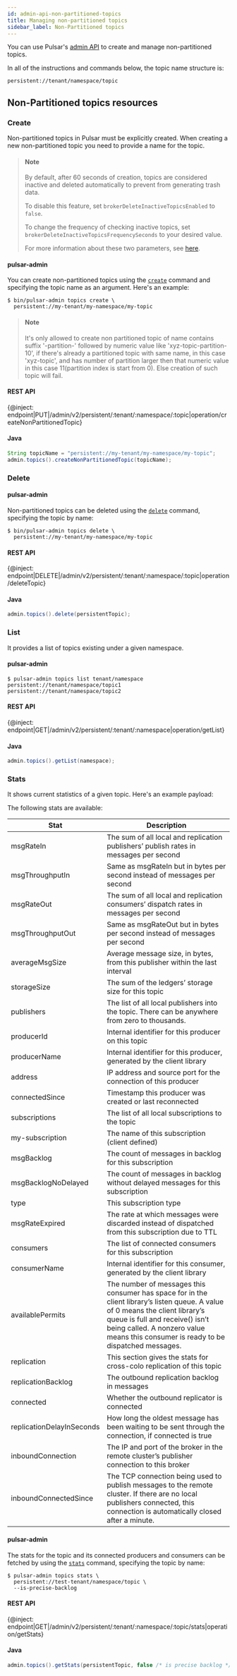 ```yaml
---
id: admin-api-non-partitioned-topics
title: Managing non-partitioned topics
sidebar_label: Non-Partitioned topics
---
```



You can use Pulsar's [admin API](admin-api-overview.md) to create and manage non-partitioned topics.

In all of the instructions and commands below, the topic name structure is:

```shell
persistent://tenant/namespace/topic
```

## Non-Partitioned topics resources

### Create

Non-partitioned topics in Pulsar must be explicitly created. When creating a new non-partitioned topic you
need to provide a name for the topic.

> #### Note
>
> By default, after 60 seconds of creation, topics are considered inactive and deleted automatically to prevent from generating trash data.
>
> To disable this feature, set `brokerDeleteInactiveTopicsEnabled`  to `false`.
>
> To change the frequency of checking inactive topics, set `brokerDeleteInactiveTopicsFrequencySeconds` to your desired value.
>
> For more information about these two parameters, see [here](reference-configuration.md#broker).

#### pulsar-admin

You can create non-partitioned topics using the [`create`](reference-pulsar-admin.md#create-3)
command and specifying the topic name as an argument.
Here's an example:

```shell
$ bin/pulsar-admin topics create \
  persistent://my-tenant/my-namespace/my-topic
```

> #### Note
>
> It's only allowed to create non partitioned topic of name contains suffix '-partition-' followed by numeric value like
> 'xyz-topic-partition-10', if there's already a partitioned topic with same name, in this case 'xyz-topic', and has
> number of partition larger then that numeric value in this case 11(partition index is start from 0). Else creation of such topic will fail.

#### REST API

{@inject: endpoint|PUT|/admin/v2/persistent/:tenant/:namespace/:topic|operation/createNonPartitionedTopic}

#### Java

```java
String topicName = "persistent://my-tenant/my-namespace/my-topic";
admin.topics().createNonPartitionedTopic(topicName);
```

### Delete

#### pulsar-admin

Non-partitioned topics can be deleted using the
[`delete`](reference-pulsar-admin.md#delete-4) command, specifying the topic by name:

```shell
$ bin/pulsar-admin topics delete \
  persistent://my-tenant/my-namespace/my-topic
```

#### REST API

{@inject: endpoint|DELETE|/admin/v2/persistent/:tenant/:namespace/:topic|operation/deleteTopic}

#### Java

```java
admin.topics().delete(persistentTopic);
```

### List

It provides a list of topics existing under a given namespace.  

#### pulsar-admin

```shell
$ pulsar-admin topics list tenant/namespace
persistent://tenant/namespace/topic1
persistent://tenant/namespace/topic2
```

#### REST API

{@inject: endpoint|GET|/admin/v2/persistent/:tenant/:namespace|operation/getList}

#### Java

```java
admin.topics().getList(namespace);
```

### Stats

It shows current statistics of a given topic. Here's an example payload:

The following stats are available:

|Stat|Description|
|----|-----------|
|msgRateIn|The sum of all local and replication publishers’ publish rates in messages per second|
|msgThroughputIn|Same as msgRateIn but in bytes per second instead of messages per second|
|msgRateOut|The sum of all local and replication consumers’ dispatch rates in messages per second|
|msgThroughputOut|Same as msgRateOut but in bytes per second instead of messages per second|
|averageMsgSize|Average message size, in bytes, from this publisher within the last interval|
|storageSize|The sum of the ledgers’ storage size for this topic|
|publishers|The list of all local publishers into the topic. There can be anywhere from zero to thousands.|
|producerId|Internal identifier for this producer on this topic|
|producerName|Internal identifier for this producer, generated by the client library|
|address|IP address and source port for the connection of this producer|
|connectedSince|Timestamp this producer was created or last reconnected|
|subscriptions|The list of all local subscriptions to the topic|
|my-subscription|The name of this subscription (client defined)|
|msgBacklog|The count of messages in backlog for this subscription|
|msgBacklogNoDelayed|The count of messages in backlog without delayed messages for this subscription|
|type|This subscription type|
|msgRateExpired|The rate at which messages were discarded instead of dispatched from this subscription due to TTL|
|consumers|The list of connected consumers for this subscription|
|consumerName|Internal identifier for this consumer, generated by the client library|
|availablePermits|The number of messages this consumer has space for in the client library’s listen queue. A value of 0 means the client library’s queue is full and receive() isn’t being called. A nonzero value means this consumer is ready to be dispatched messages.|
|replication|This section gives the stats for cross-colo replication of this topic|
|replicationBacklog|The outbound replication backlog in messages|
|connected|Whether the outbound replicator is connected|
|replicationDelayInSeconds|How long the oldest message has been waiting to be sent through the connection, if connected is true|
|inboundConnection|The IP and port of the broker in the remote cluster’s publisher connection to this broker|
|inboundConnectedSince|The TCP connection being used to publish messages to the remote cluster. If there are no local publishers connected, this connection is automatically closed after a minute.|

#### pulsar-admin

The stats for the topic and its connected producers and consumers can be fetched by using the
[`stats`](reference-pulsar-admin.md#stats) command, specifying the topic by name:

```shell
$ pulsar-admin topics stats \
  persistent://test-tenant/namespace/topic \
  --is-precise-backlog
```

#### REST API

{@inject: endpoint|GET|/admin/v2/persistent/:tenant/:namespace/:topic/stats|operation/getStats}

#### Java

```java
admin.topics().getStats(persistentTopic, false /* is precise backlog */);
```
